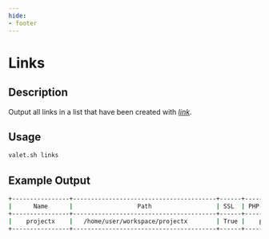 ```yaml
---
hide:
- footer
---
```


# Links


## Description

Output all links in a list that have been created with *[link](/commands/link)*.

## Usage

``` bash
valet.sh links
```

## Example Output

``` bash
+----------------+----------------------------------------+------+-------------+
|      Name      |                  Path                  | SSL  | PHP-Version |
+----------------+----------------------------------------+------+-------------+
|    projectx    |   /home/user/workspace/projectx        | True |    php73    |
+----------------+----------------------------------------+------+-------------+
```
